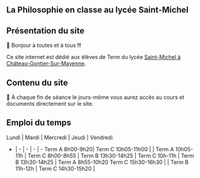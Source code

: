 ## La Philosophie en classe au lycée Saint-Michel

## Présentation du site

👋 Bonjour à toutes et à tous **!!**

Ce site internet est dédié aux élèves de Term du lycée [Saint-Michel à Château-Gontier-Sur-Mayenne](https://eccg53.paysdelaloire.e-lyco.fr/?utm_source=enseignement-prive.info). 


## Contenu du site

📢  À chaque fin de séance le jours-même vous aurez accès au cours et documents directement sur le site.



## Emploi du temps

Lundi | Mardi | Mercredi | Jeudi | Vendredi 
- | - | - | - | -
Term A 8h00-9h20| Term C 10h05-11h00 |  | Term A 10h05-11h | Term C 8h00-8h55
 | Term B 13h30-14h25 | Term C 10h-11h | Term B 13h30-14h25 | Term A 8h55-10h20
Term C 15h30-16h30 |  | Term B 11h-12h | Term C 14h30-15h20 | 



